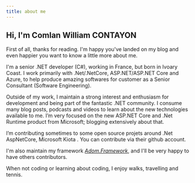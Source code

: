 ```yaml
---
title: about me
---
```


## Hi, I'm Comlan William CONTAYON

First of all, thanks for reading. I'm happy you've landed on my blog and even happier you want to know a little more about me.

I'm a senior .NET developer (C#), working in France, but born in Ivoary Coast. I work primarily with .Net/.NetCore, ASP.NET/ASP.NET Core and Azure, to help produce amazing softwares for customer as a Senior Consultant (Software Engineering).

Outside of my work, I maintain a strong interest and enthusiasm for development and being part of the fantastic .NET community. I consume many blog posts, podcasts and videos to learn about the new technologies available to me. I’m very focused on the new ASP.NET Core and .Net Runtime product from Microsoft; blogging extensively about that.

I’m contributing sometimes to some open source projets around .Net AspNetCore, Microsoft Kiota . You can contribute via their github account.

I'm also maintain my framework [*Adom.Framework*](https://github.com/wcontayon/Adom.Framework), and I'll be very happy to have others contributors.

When not coding or learning about coding, I enjoy walks, travelling and tennis.
